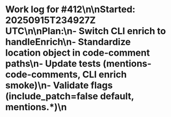 # Work log for #412\n\nStarted: 20250915T234927Z UTC\n\nPlan:\n- Switch CLI enrich to handleEnrich\n- Standardize location object in code-comment paths\n- Update tests (mentions-code-comments, CLI enrich smoke)\n- Validate flags (include_patch=false default, mentions.*)\n
